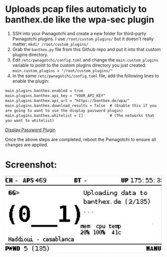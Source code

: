 # Uploads pcap files automaticly to banthex.de like the wpa-sec plugin

1. SSH into your Pwnagotchi and create a new folder for third-party Pwnagotchi plugins. I use `/root/custom_plugins/` but it doesn't really matter: `mkdir /root/custom_plugins/`
1. Grab the `banthex.py` file from this Github repo and put it into that custom plugins directory.
1. Edit `/etc/pwnagotchi/config.toml` and change the `main.custom_plugins` variable to point to the custom plugins directory you just created: `main.custom_plugins = "/root/custom_plugins/"`
1. In the same `/etc/pwnagotchi/config.toml` file, add the following lines to enable the plugin:
```
main.plugins.banthex.enabled = true
main.plugins.banthex.api_key = "YOUR_API_KEY"
main.plugins.banthex.api_url = "https://banthex.de/wpa/"
main.plugins.banthex.download_results = false  # (Enable this if you are going to want to use the display password plugin)
main.plugins.banthex.whitelist = []            # (The networks that you want to whitelist)
```
[Display Password Plugin](https://github.com/adi170-alt/pwnagotchi-display-password-banthex-plugin)

Once the above steps are completed, reboot the Pwnagotchi to ensure all changes are applied.

# Screenshot:

![banthex.py](/screenshot.png?raw=true "banthex.py")

